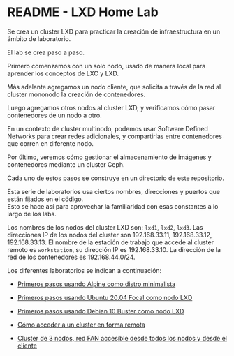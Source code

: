 # README - LXD Home Lab

Se crea un cluster LXD para practicar la creación de infraestructura en un
ámbito de laboratorio.

El lab se crea paso a paso.

Primero comenzamos con un solo nodo, usado de manera local para aprender los conceptos de LXC y LXD.

Más adelante agregamos un nodo cliente, que solicita a través de la red al cluster mononodo la creación de contenedores.

Luego agregamos otros nodos al cluster LXD, y verificamos cómo pasar contenedores de un nodo a otro.

En un contexto de cluster multinodo, podemos usar Software Defined Networks para crear redes adicionales, y compartirlas
entre contenedores que corren en diferente nodo.

Por último, veremos cómo gestionar el almacenamiento de imágenes y contenedores mediante un cluster Ceph.

Cada uno de estos pasos se construye en un directorio de este repositorio.

Esta serie de laboratorios usa ciertos nombres, direcciones y puertos que están fijados en el código.  
Esto se hace así para aprovechar la familiaridad con esas constantes a lo largo de los labs.

Los nombres de los nodos del cluster LXD son: `lxd1`, `lxd2`, `lxd3`.
Las direcciones IP de los nodos del cluster son 192.168.33.11, 192.168.33.12, 192.168.33.13.
El nombre de la estación de trabajo que accede al cluster remoto es `workstation`, su dirección IP es 192.168.33.10.
La dirección de la red de los contenedores es 192.168.44.0/24.

Los diferentes laboratorios se indican a continuación:

* [Primeros pasos usando Alpine como distro minimalista](01-primeros-pasos-con-alpine)

* [Primeros pasos usando Ubuntu 20.04 Focal como nodo LXD](01-primeros-pasos-con-ubuntu-focal)

* [Primeros pasos usando Debian 10 Buster como nodo LXD](01-primeros-pasos-con-debian-buster)

* [Cómo acceder a un cluster en forma remota](02-cliente-remoto)

* [Cluster de 3 nodos, red FAN accesible desde todos los nodos y desde el cliente](03-cluster-tres-nodos)
